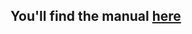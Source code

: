 ## You'll find the manual [here](https://github.com/FriendsOfShopware/FroshBunnycdnMediaStorage/blob/master/docs/en_installation_manual.md)
